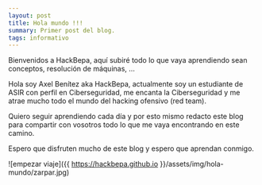 ```yaml
---
layout: post
title: Hola mundo !!!
summary: Primer post del blog.
tags: informativo
---
```

Bienvenidos a HackBepa, aquí subiré todo lo que vaya aprendiendo sean conceptos, resolución de máquinas, …

Hola soy Axel Benítez aka HackBepa, actualmente soy un estudiante de ASIR con perfil en Ciberseguridad, me encanta la Ciberseguridad y me atrae mucho todo el mundo del hacking ofensivo (red team).  

Quiero seguir aprendiendo cada día y por esto mismo redacto este blog para compartir con vosotros todo lo que me vaya encontrando en este camino.

Espero que disfruten mucho de este blog y espero que aprendan conmigo.

![empezar viaje]({{ https://hackbepa.github.io }}/assets/img/hola-mundo/zarpar.jpg)
